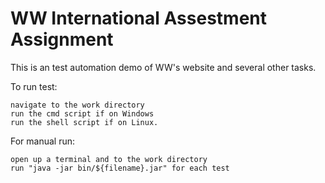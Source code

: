 <h1>WW International Assestment Assignment</h1>

This is an test automation demo of WW's website and several other tasks.

To run test:
	
	navigate to the work directory
	run the cmd script if on Windows 
	run the shell script if on Linux.

For manual run:
	
	open up a terminal and to the work directory
	run "java -jar bin/${filename}.jar" for each test